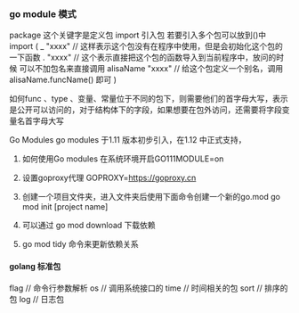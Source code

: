 ### go module 模式
package  这个关键字是定义包
import 引入包
若要引入多个包可以放到()中
import (
     _ "xxxx"   // 这样表示这个包没有在程序中使用，但是会初始化这个包的一下函数
     . "xxxx"   // 这个表示直接把这个包的函数导入到当前程序中，放问的时候 可以不加包名来直接调用
     alisaName "xxxx" // 给这个包定义一个别名，调用alisaName.funcName() 即可
)

如何func 、type 、变量、常量位于不同的包下，则需要他们的首字母大写，表示是公开可以访问的，对于结构体下的字段，如果想要在包外访问，还需要将字段变量名首字母大写

Go Modules 
go modules 于1.11 版本初步引入，在1.12 中正式支持，
1. 如何使用Go modules 
   在系统环境开启GO111MODULE=on
2. 设置goproxy代理
    GOPROXY=https://goproxy.cn
3. 创建一个项目文件夹，进入文件夹后使用下面命令创建一个新的go.mod
   go mod init [project name]

4. 可以通过 go mod download  下载依赖
5. go mod tidy 命令来更新依赖关系



#### golang 标准包

flag   // 命令行参数解析
os     // 调用系统接口的
time   // 时间相关的包
sort   // 排序的包
log    // 日志包
